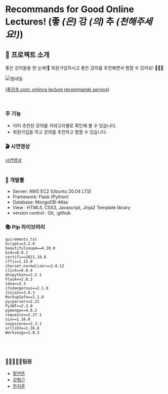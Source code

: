 # Recommands for Good Online Lectures! (좋 *(은)* 강 *(의)* 추 *(천해주세요!)*)

## 👋 프로젝트 소개

좋은 강의들을 한 눈에!👀 회원가입하시고 좋은 강의를 추천해면서 찜할 수 있어요! 👏👏👏
<br/>

![썸네일](https://www.jotform.com/blog/wp-content/uploads/2020/07/How-to-create-an-online-lecture.png "thumb")

([좋강추.com: onlince lecture recommands service](http://3.35.20.195/ "좋강추 service"))

<br/>

### 주 기능

- 이미 추천된 강의를 카테고리별로 확인해 볼 수 있습니다.
- 회원가입을 하고 강의를 추천하고 찜할 수 있습니다.

### 🎬 시연영상

[시연영상](https://youtu.be/dLZwIN1Qzj4 "좋강추")
<br/>
<br/>

### 🔨 개발툴

-   Server: AWS EC2 (Ubuntu 20.04 LTS)
-   Framework: Flask (Python)
-   Database: MongoDB-Atlas
-   View : HTML5, CSS3, Javascript, Jinja2 Template library
-   version control : Git, :github


### 📚 Pip 라이브러리

```
quirements.txt 
bcrypt==3.2.0
beautifulsoup4==4.10.0
bs4==0.0.1
certifi==2021.10.8
cffi==1.15.0
charset-normalizer==2.0.12
click==8.0.4
dnspython==2.2.1
Flask==2.0.3
idna==3.3
itsdangerous==2.1.0
Jinja2==3.0.3
MarkupSafe==2.1.0
pycparser==2.21
PyJWT==2.3.0
pymongo==4.0.2
requests==2.27.1
six==1.16.0
soupsieve==2.3.1
urllib3==1.26.8
Werkzeug==2.0.3
```

<br/>
<br/>

### 👨🏻‍🤝‍👨🏻팀원

-   [황연준](https://github.com/hyjune92 "leader github link")
-   [강형근](https://github.com/Hyung-Keun "member1 github link")
-   [한지훈](https://github.com/junehan-dev "member2 github link")

